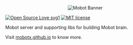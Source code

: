<p align="center">
  <img src="./media/mobot_banner.png" alt="Mobot Banner"/>
</p>

[![Open Source Love svg1](https://badges.frapsoft.com/os/v1/open-source.svg?v=103)](https://github.com/ellerbrock/open-source-badges/)
[![MIT license](https://img.shields.io/badge/License-MIT-blue.svg)](https://lbesson.mit-license.org/)

Mobot server and supporting libs for building Mobot brain.

Visit [mobotx.github.io](http://mobotx.github.io/) to know more.
